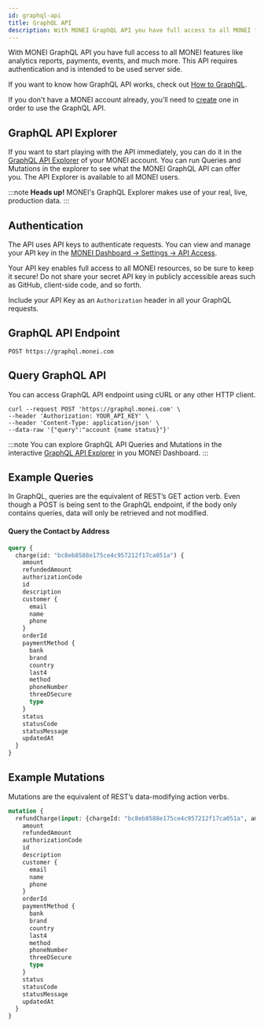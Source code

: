 ```yaml
---
id: graphql-api
title: GraphQL API
description: With MONEI GraphQL API you have full access to all MONEI features.
---
```


With MONEI GraphQL API you have full access to all MONEI features like analytics reports, payments, events, and much more. This API requires authentication and is intended to be used server side.

If you want to know how GraphQL API works, check out [How to GraphQL](https://www.howtographql.com/).

If you don't have a MONEI account already, you’ll need to [create](https://dashboard.monei.com/?action=signUp) one in order to use the GraphQL API.

## GraphQL API Explorer

If you want to start playing with the API immediately, you can do it in the [GraphQL API Explorer](https://dashboard.monei.com/api-explorer) of your MONEI account. You can run Queries and Mutations in the explorer to see what the MONEI GraphQL API can offer you. The API Explorer is available to all MONEI users.

:::note
**Heads up!** MONEI's GraphQL Explorer makes use of your real, live, production data.
:::

## Authentication

The API uses API keys to authenticate requests. You can view and manage your API key in the [MONEI Dashboard → Settings → API Access](https://dashboard.monei.com/settings/api).

Your API key enables full access to all MONEI resources, so be sure to keep it secure! Do not share your secret API key in publicly accessible areas such as GitHub, client-side code, and so forth.

Include your API Key as an `Authorization` header in all your GraphQL requests.

## GraphQL API Endpoint

```shell script
POST https://graphql.monei.com
```

## Query GraphQL API

You can access GraphQL API endpoint using cURL or any other HTTP client.

```shell script
curl --request POST 'https://graphql.monei.com' \
--header 'Authorization: YOUR_API_KEY' \
--header 'Content-Type: application/json' \
--data-raw '{"query":"account {name status}"}'
```

:::note
You can explore GraphQL API Queries and Mutations in the interactive [GraphQL API Explorer](https://dashboard.monei.com/api-explorer) in you MONEI Dashboard.
:::

## Example Queries

In GraphQL, queries are the equivalent of REST’s GET action verb. Even though a POST is being sent to the GraphQL endpoint, if the body only contains queries, data will only be retrieved and not modified.

#### Query the Contact by Address

```graphql
query {
  charge(id: "bc8eb8588e175ce4c957212f17ca051a") {
    amount
    refundedAmount
    authorizationCode
    id
    description
    customer {
      email
      name
      phone
    }
    orderId
    paymentMethod {
      bank
      brand
      country
      last4
      method
      phoneNumber
      threeDSecure
      type
    }
    status
    statusCode
    statusMessage
    updatedAt
  }
}
```

## Example Mutations

Mutations are the equivalent of REST’s data-modifying action verbs.

```graphql
mutation {
  refundCharge(input: {chargeId: "bc8eb8588e175ce4c957212f17ca051a", amount: 10}) {
    amount
    refundedAmount
    authorizationCode
    id
    description
    customer {
      email
      name
      phone
    }
    orderId
    paymentMethod {
      bank
      brand
      country
      last4
      method
      phoneNumber
      threeDSecure
      type
    }
    status
    statusCode
    statusMessage
    updatedAt
  }
}
```

